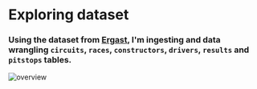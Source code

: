# Exploring dataset
### Using the dataset from [Ergast](http://ergast.com/mrd/), I'm ingesting and data wrangling ```circuits```, ```races```, ```constructors```, ```drivers```, ```results```  and ```pitstops``` tables.
![overview](https://github.com/tanchu-git/databricks_mini_project/assets/139019601/876ca38e-569c-49d8-879e-ab99a9a2a504)
